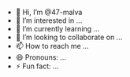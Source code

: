 - 👋 Hi, I’m @47-malva
- 👀 I’m interested in ...
- 🌱 I’m currently learning ...
- 💞️ I’m looking to collaborate on ...
- 📫 How to reach me ...
- 😄 Pronouns: ...
- ⚡ Fun fact: ...

<!---
47-malva/47-malva is a ✨ special ✨ repository because its `README.md` (this file) appears on your GitHub profile.
You can click the Preview link to take a look at your changes.
--->
